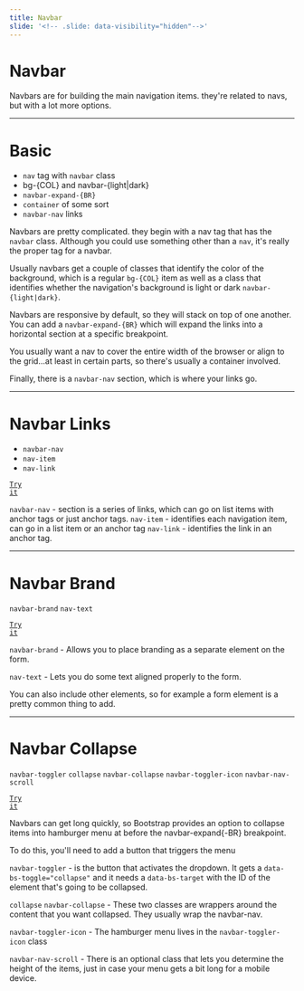 ```yaml
---
title: Navbar
slide: '<!-- .slide: data-visibility="hidden"-->'
---
```


<!-- .slide: data-state="layout-title" class="bg-dark"-->

# Navbar

> >

Navbars are for building the main navigation items. they're related to navs, but with a lot more options.

---

# Basic

- `nav` tag with `navbar` class
- bg-{COL} and navbar-{light|dark}
- `navbar-expand-{BR}`
- `container` of some sort
- `navbar-nav` links

> >

Navbars are pretty complicated. they begin with a nav tag that has the `navbar` class. Although you could use something other than a `nav`, it's really the proper tag for a navbar.

Usually navbars get a couple of classes that identify the color of the background, which is a regular `bg-{COL}` item as well as a class that identifies whether the navigation's background is light or dark `navbar-{light|dark}`.

Navbars are responsive by default, so they will stack on top of one another. You can add a `navbar-expand-{BR}` which will expand the links into a horizontal section at a specific breakpoint.

You usually want a nav to cover the entire width of the browser or align to the grid...at least in certain parts, so there's usually a container involved.

Finally, there is a `navbar-nav` section, which is where your links go.

---

# Navbar Links

- `navbar-nav`
- `nav-item`
- `nav-link`

<a href="https://codepen.io/planetoftheweb/pen/PoWBBye?editors=1000" target="_blank"><code class="code-royal">Try it</code></a>

> >

`navbar-nav` - section is a series of links, which can go on list items with anchor tags or just anchor tags.
`nav-item` - identifies each navigation item, can go in a list item or an anchor tag
`nav-link` - identifies the link in an anchor tag.

---

<!-- .slide: data-state="layout-code-list" -->

# Navbar Brand

`navbar-brand` `nav-text`

<a href="https://codepen.io/planetoftheweb/pen/XWpBPRp?editors=1000" target="_blank"><code class="code-royal">Try it</code></a>

> >

`navbar-brand` - Allows you to place branding as a separate element on the form.

`nav-text` - Lets you do some text aligned properly to the form.

You can also include other elements, so for example a form element is a pretty common thing to add.

---

<!-- .slide: data-state="layout-code-list" -->

# Navbar Collapse

`navbar-toggler` `collapse` `navbar-collapse` `navbar-toggler-icon` `navbar-nav-scroll`

<a href="https://codepen.io/planetoftheweb/pen/RwKBYdO?editors=1000" target="_blank"><code class="code-royal">Try it</code></a>

> >

Navbars can get long quickly, so Bootstrap provides an option to collapse items into hamburger menu at before the navbar-expand{-BR} breakpoint.

To do this, you'll need to add a button that triggers the menu

`navbar-toggler` - is the button that activates the dropdown. It gets a `data-bs-toggle="collapse"` and it needs a `data-bs-target` with the ID of the element that's going to be collapsed.

`collapse` `navbar-collapse` - These two classes are wrappers around the content that you want collapsed. They usually wrap the navbar-nav.

`navbar-toggler-icon` - The hamburger menu lives in the `navbar-toggler-icon` class

`navbar-nav-scroll` - There is an optional class that lets you determine the height of the items, just in case your menu gets a bit long for a mobile device.
